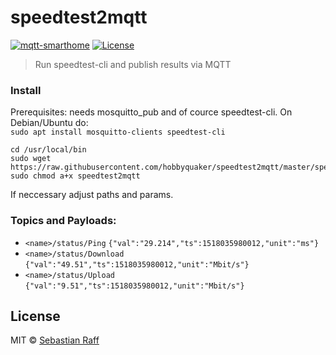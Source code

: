 # speedtest2mqtt

[![mqtt-smarthome](https://img.shields.io/badge/mqtt-smarthome-blue.svg)](https://github.com/mqtt-smarthome/mqtt-smarthome)
[![License][mit-badge]][mit-url]

> Run speedtest-cli and publish results via MQTT

### Install

Prerequisites: needs mosquitto_pub and of cource speedtest-cli. On Debian/Ubuntu do:    
`sudo apt install mosquitto-clients speedtest-cli`

```
cd /usr/local/bin
sudo wget https://raw.githubusercontent.com/hobbyquaker/speedtest2mqtt/master/speedtest2mqtt
sudo chmod a+x speedtest2mqtt
```

If neccessary adjust paths and params.


### Topics and Payloads:

* `<name>/status/Ping` `{"val":"29.214","ts":1518035980012,"unit":"ms"}`
* `<name>/status/Download` `{"val":"49.51","ts":1518035980012,"unit":"Mbit/s"}`
* `<name>/status/Upload` `{"val":"9.51","ts":1518035980012,"unit":"Mbit/s"}`


## License

MIT © [Sebastian Raff](https://github.com/hobbyquaker)

[mit-badge]: https://img.shields.io/badge/License-MIT-blue.svg?style=flat
[mit-url]: LICENSE
